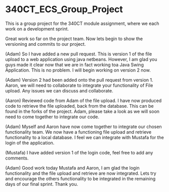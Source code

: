 # 340CT_ECS_Group_Project
This is a group project for the 340CT module assignment, where we each work on a development sprint.

Great work so far on the project team. Now lets begin to show the versioning and commits to our project. 

(Adam) So I have added a new pull request. This is version 1 of the file upload to a web application using java netbeans. However, I am glad you guys made it clear now that we are in fact working toa Java Swing Application. This is no problem. I will begin working on version 2 now. 

(Adam) Version 2 had been added onto the pull request from version 1. Aaron, we will need to collaborate to integrate your functionality of File upload. Any issues we can discuss and collaborate.

(Aaron) Reviewed code from Adam of the file upload. I have now produced code to retrieve the file uploaded, back from the database. This can be found in the forks of the project. Adam, please take a look as we will soon need to come together to integrate our code.

(Adam) Myself and Aaron have now come together to integrate our chosen functionality team. We now have a functioning file upload and retrieve functionality to a local database. I feel we can integrate with Mustafa for the login of the application. 

(Mustafa) I have added version 1 of the login code, feel free to add any comments.

(Adam) Good work today Mustafa and Aaron, I am glad the login functionality and the file upload and retrieve are now integrated. Lets try and encourage the others functionality to be integrated in the remaining days of our final sprint. Thank you.
